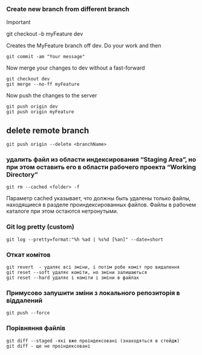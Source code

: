 ### Create new branch from different branch

> [!IMPORTANT]
> git checkout -b myFeature dev

Creates the MyFeature branch off dev. Do your work and then
```
git commit -am "Your message"
```
Now merge your changes to dev without a fast-forward
```
git checkout dev
git merge --no-ff myFeature
```
Now push the changes to the server
```
git push origin dev
git push origin myFeature
```

## delete remote branch 
```
git push origin --delete <branchName>
```

### удалить файл из области индексирования “Staging Area”, но при этом оставить его в области рабочего проекта “Working Directory”
```
git rm --cached <folder> -f
```
Параметр cached указывает, что должны быть удалены только файлы, находящиеся в разделе проиндексированных файлов.
Файлы в рабочем каталоге при этом остаются нетронутыми. 

### Git log pretty (custom)
```
git log --pretty=format:"%h %ad | %s%d [%an]" --date=short
```
### Откат комітов
```
git revert  - удаляє всі зміни, і потім робе коміт про видалення
git reset --soft удаляє коміти, но зміни залишаються
git reset --hard удаляє і коміти і зміни в файлах
```

### Примусово запушити зміни з локального репозиторія в віддалений
```
git push --force
```

### Порівняння файлів 
```
git diff --staged -які вже проіндексовані (знаходяться в стейдж)
git diff - ще не проіндексовані
```
